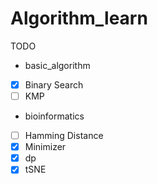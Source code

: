 # Algorithm_learn

TODO
+ basic_algorithm
- [x] Binary Search
- [ ] KMP
+ bioinformatics
- [ ] Hamming Distance
- [x] Minimizer
- [x] dp
- [x] tSNE
